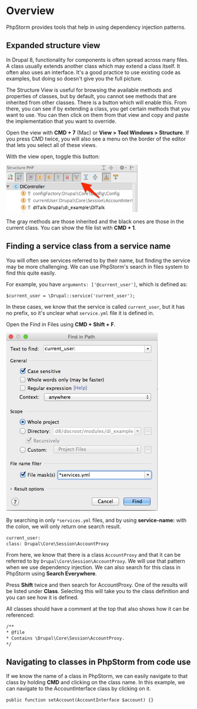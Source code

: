 <!--
{
"name" : "drupal-8-phpstorm-strategies",
"version" : "0.0.1",
"title" : "Lesson 11.5 - PhpStorm strategies",
"description" : "TBD",
"freshnessDate" : 2015-12-11,
"homepage" : "https://docs.acquia.com/articles/drupal-8-phpstorm-strategies",
"canonicalSource" : "https://docs.acquia.com/articles/drupal-8-phpstorm-strategies",
"license" : "CC BY-SA"
}
-->

<!-- @section -->

# Overview

PhpStorm provides tools that help in using dependency injection patterns.

<!-- @section -->

## Expanded structure view

In Drupal 8, functionality for components is often spread across many files. A class usually extends another class which may extend a class itself. It often also uses an interface. It's a good practice to use existing code as examples, but doing so doesn't give you the full picture.

The Structure View is useful for browsing the available methods and properties of classes, but by default, you cannot see methods that are inherited from other classes. There is a button which will enable this. From there, you can see if by extending a class, you get certain methods that you want to use. You can then click on them from that view and copy and paste the implementation that you want to override.

Open the view with **CMD + 7** (Mac) or **View > Tool Windows > Structure**. If you press CMD twice, you will also see a menu on the border of the editor that lets you select all of these views.

With the view open, toggle this button:

![phpstorm-structure.jpg](https://raw.githubusercontent.com/PronovixOutlearn/outlearn-acquia-mastering/master/assets/phpstorm-structure.jpg)

The gray methods are those inherited and the black ones are those in the current class. You can show the file list with **CMD + 1**.

<!-- @section -->

## Finding a service class from a service name

You will often see services referred to by their name, but finding the service may be more challenging. We can use PhpStorm's search in files system to find this quite easily.

For example, you have `arguments: ['@current_user']`, which is defined as:

```
$current_user = \Drupal::service('current_user');
```

In these cases, we know that the service is called `current_user`, but it has no prefix, so it's unclear what `service.yml` file it is defined in.

Open the Find in Files using **CMD + Shift + F**.

![find-service-class.jpg](https://raw.githubusercontent.com/PronovixOutlearn/outlearn-acquia-mastering/master/assets/find-service-class.jpg)

By searching in only `*services.yml` files, and by using **service-name:** with the colon, we will only return one search result.

```
current_user:
class: Drupal\Core\Session\AccountProxy
```

From here, we know that there is a class `AccountProxy` and that it can be referred to by `Drupal\Core\Session\AccountProxy`. We will use that pattern when we use dependency injection. We can also search for this class in PhpStorm using **Search Everywhere**.

Press **Shift** twice and then search for AccountProxy. One of the results will be listed under **Class**. Selecting this will take you to the class definition and you can see how it is defined.

All classes should have a comment at the top that also shows how it can be referenced:

```
/**
* @file
* Contains \Drupal\Core\Session\AccountProxy.
*/
```

<!-- @section -->

## Navigating to classes in PhpStorm from code use

If we know the name of a class in PhpStorm, we can easily navigate to that class by holding **CMD** and clicking on the class name. In this example, we can navigate to the AccountInterface class by clicking on it.

```
public function setAccount(AccountInterface $account) {}
```
